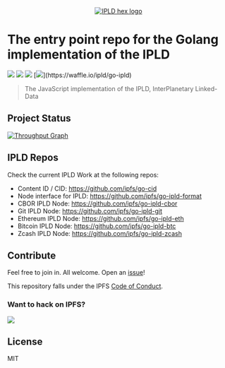 <div align="center">
  <a href="https://ipld.io"><img src="https://ipld.io/img/ipld-logo.png" alt="IPLD hex logo" /></a>
</div>

# The entry point repo for the Golang implementation of the IPLD

[![](https://img.shields.io/badge/made%20by-Protocol%20Labs-blue.svg?style=flat-square)](http://protocol.ai)
[![](https://img.shields.io/badge/project-ipld-blue.svg?style=flat-square)](http://ipld.io/)
[![](https://img.shields.io/badge/freenode-%23ipfs-blue.svg?style=flat-square)](http://webchat.freenode.net/?channels=%23ipfs)
[![](https://img.shields.io/badge/pm-waffle-blue.svg?style=flat-square")](https://waffle.io/ipld/go-ipld)

> The JavaScript implementation of the IPLD, InterPlanetary Linked-Data

## Project Status

[![Throughput Graph](https://graphs.waffle.io/ipld/go-ipld/throughput.svg)](https://waffle.io/ipld/go-ipld/metrics/throughput)

## IPLD Repos

Check the current IPLD Work at the following repos:
- Content ID / CID: https://github.com/ipfs/go-cid
- Node interface for IPLD: https://github.com/ipfs/go-ipld-format
- CBOR IPLD Node: https://github.com/ipfs/go-ipld-cbor
- Git IPLD Node: https://github.com/ipfs/go-ipld-git
- Ethereum IPLD Node: https://github.com/ipfs/go-ipld-eth
- Bitcoin IPLD Node: https://github.com/ipfs/go-ipld-btc
- Zcash IPLD Node: https://github.com/ipfs/go-ipld-zcash

## Contribute

Feel free to join in. All welcome. Open an [issue](https://github.com/ipld/go-ipld/issues)!

This repository falls under the IPFS [Code of Conduct](https://github.com/ipfs/community/blob/master/code-of-conduct.md).

### Want to hack on IPFS?

[![](https://cdn.rawgit.com/jbenet/contribute-ipfs-gif/master/img/contribute.gif)](https://github.com/ipfs/community/blob/master/contributing.md)

## License

MIT
